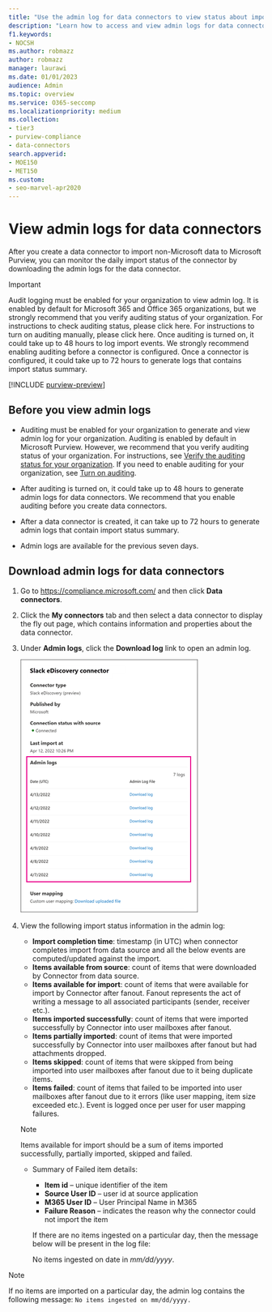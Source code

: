 ```yaml
---
title: "Use the admin log for data connectors to view status about importing data"
description: "Learn how to access and view admin logs for data connectors to get status information for the data imported by the connector."
f1.keywords:
- NOCSH
ms.author: robmazz
author: robmazz
manager: laurawi
ms.date: 01/01/2023
audience: Admin
ms.topic: overview
ms.service: O365-seccomp
ms.localizationpriority: medium
ms.collection:
- tier3
- purview-compliance
- data-connectors
search.appverid:
- MOE150
- MET150
ms.custom:
- seo-marvel-apr2020
---
```


# View admin logs for data connectors

After you create a data connector to import non-Microsoft data to Microsoft Purview, you can monitor the daily import status of the connector by downloading the admin logs for the data connector.

> [!IMPORTANT]
> Audit logging must be enabled for your organization to view admin log. It is enabled by default for Microsoft 365 and Office 365 organizations, but we strongly recommend that you verify auditing status of your organization. For instructions to check auditing status, please click here. For instructions to turn on auditing manually, please click here. Once auditing is turned on, it could take up to 48 hours to log import events. We strongly recommend enabling auditing before a connector is configured. Once a connector is configured, it could take up to 72 hours to generate logs that contains import status summary.

[!INCLUDE [purview-preview](../includes/purview-preview.md)]

## Before you view admin logs

- Auditing must be enabled for your organization to generate and view admin log for your organization. Auditing is enabled by default in Microsoft Purview. However, we recommend that you verify auditing status of your organization. For instructions, see [Verify the auditing status for your organization](audit-log-enable-disable.md#verify-the-auditing-status-for-your-organization). If you need to enable auditing for your organization, see [Turn on auditing](audit-log-enable-disable.md#turn-on-auditing).

- After auditing is turned on, it could take up to 48 hours to generate admin logs for data connectors. We recommend that you enable auditing before you create data connectors.

- After a data connector is created, it can take up to 72 hours to generate admin logs that contain import status summary.

- Admin logs are available for the previous seven days.

## Download admin logs for data connectors

1. Go to <https://compliance.microsoft.com/> and then click **Data connectors**.

2. Click the **My connectors** tab and then select a data connector to display the fly out page, which contains information and properties about the data connector.

3. Under **Admin logs**, click the **Download log** link to open an admin log.

   ![Admins logs displayed on the data connector flyout page.](..\media\Data-connector-admin-logs1.png)

4. View the following import status information in the admin log:

    - **Import completion time**:  timestamp (in UTC)  when connector completes import from data source and all the below events are computed/updated against the import.
    - **Items available from source**: count of items that were downloaded by Connector from data source.
    - **Items available for import**: count of items that were available for import by Connector after fanout. Fanout represents the act of writing a message to all associated participants (sender, receiver etc.).
    - **Items imported successfully**: count of items that were imported successfully by Connector into user mailboxes after fanout.
    - **Items partially imported**: count of items that were imported successfully by Connector into user mailboxes after fanout but had attachments dropped.
    - **Items skipped**: count of items that were skipped from being imported into user mailboxes after fanout due to it being duplicate items.
    - **Items failed**: count of items that failed to be imported into user mailboxes after fanout due to it errors (like user mapping, item size exceeded etc.). Event is logged once per user for user mapping failures.

    > [!NOTE]
    > Items available for import should be a sum of items imported successfully, partially imported, skipped and failed.

    - Summary of Failed item details:
      - **Item id** – unique identifier of the item
      - **Source User ID** – user id at source application
      - **M365 User ID** – User Principal Name in M365
      - **Failure Reason** – indicates the reason why the connector could not import the item

      If there are no items ingested on a particular day, then the message below will be present in the log file:

      No items ingested on date in *mm/dd/yyyy*.

> [!NOTE]
> If no items are imported on a particular day, the admin log contains the following message: `No items ingested on mm/dd/yyyy.`
